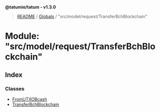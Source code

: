**@tatumio/tatum - v1.3.0**

> [README](../README.md) / [Globals](../globals.md) / "src/model/request/TransferBchBlockchain"

# Module: "src/model/request/TransferBchBlockchain"

## Index

### Classes

* [FromUTXOBcash](../classes/_src_model_request_transferbchblockchain_.fromutxobcash.md)
* [TransferBchBlockchain](../classes/_src_model_request_transferbchblockchain_.transferbchblockchain.md)
